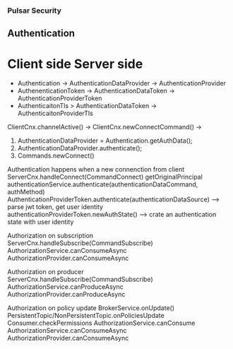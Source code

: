 ### Pulsar Security

## Authentication
# Client side                                               Server side
- Authentication -> AuthenticationDataProvider             -> AuthenticationProvider
- AuthenenticationToken -> AuthenticationDataToken         -> AuthenticationProviderToken
- AuthenticaitonTls > AuthenticationDataToken              -> AuthenticaitonProviderTls

ClientCnx.channelActive() -> ClientCnx.newConnectCommand() -> 
1. AuthenticationDataProvider = Authentication.getAuthData(); 
2. AuthenticationDataProvider.authenticate();
3. Commands.newConnect()

Authentication happens when a new connenction from client
ServerCnx.handleConnect(CommandConnect)
  getOriginalPrincipal
    authenticationService.authenticate(authenticationDataCommand, authMethod)
      AuthenticationProviderToken.authenticate(authenticationDataSource)   --> parse jwt token, get user identity
  authenticationProviderToken.newAuthState()   --> crate an authentication state with user identity


Authorization on subscription
ServerCnx.handleSubscribe(CommandSubscribe)
  AuthorizationService.canConsumeAsync
    AuthorizationProvider.canConsumeAsync

Authorization on producer
ServerCnx.handleSubscribe(CommandSubscribe)
  AuthorizationService.canProduceAsync
    AuthorizationProvider.canProduceAsync

Authorization on policy update
BrokerService.onUpdate()
  PersistentTopic/NonPersistentTopic.onPoliciesUpdate
    Consumer.checkPermissions
      AuthorizationService.canConsume
        AuthorizationService.canConsumeAsync
          AuthorizationProvider.canConsumeAsync

